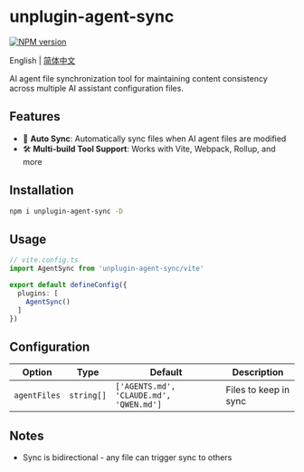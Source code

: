 # unplugin-agent-sync

[![NPM version](https://img.shields.io/npm/v/unplugin-agent-sync?color=a1b858&label=)](https://www.npmjs.com/package/unplugin-agent-sync)

English | [简体中文](./README.zh-CN.md)

AI agent file synchronization tool for maintaining content consistency across multiple AI assistant configuration files.

## Features

- 🔄 **Auto Sync**: Automatically sync files when AI agent files are modified
- 🛠️ **Multi-build Tool Support**: Works with Vite, Webpack, Rollup, and more

## Installation

```bash
npm i unplugin-agent-sync -D
```

## Usage

```typescript
// vite.config.ts
import AgentSync from 'unplugin-agent-sync/vite'

export default defineConfig({
  plugins: [
    AgentSync()
  ]
})
```

## Configuration

| Option | Type | Default | Description |
|--------|------|---------|-------------|
| `agentFiles` | `string[]` | `['AGENTS.md', 'CLAUDE.md', 'QWEN.md']` | Files to keep in sync |

## Notes

- Sync is bidirectional - any file can trigger sync to others
